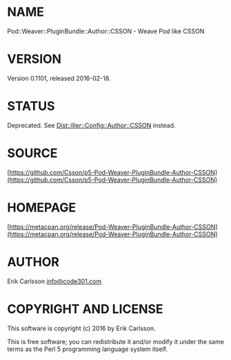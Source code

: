 # NAME

Pod::Weaver::PluginBundle::Author::CSSON - Weave Pod like CSSON

# VERSION

Version 0.1101, released 2016-02-18.

# STATUS

Deprecated. See [Dist::Iller::Config::Author::CSSON](https://metacpan.org/pod/Dist::Iller::Config::Author::CSSON) instead.

# SOURCE

[https://github.com/Csson/p5-Pod-Weaver-PluginBundle-Author-CSSON](https://github.com/Csson/p5-Pod-Weaver-PluginBundle-Author-CSSON)

# HOMEPAGE

[https://metacpan.org/release/Pod-Weaver-PluginBundle-Author-CSSON](https://metacpan.org/release/Pod-Weaver-PluginBundle-Author-CSSON)

# AUTHOR

Erik Carlsson <info@code301.com>

# COPYRIGHT AND LICENSE

This software is copyright (c) 2016 by Erik Carlsson.

This is free software; you can redistribute it and/or modify it under
the same terms as the Perl 5 programming language system itself.
